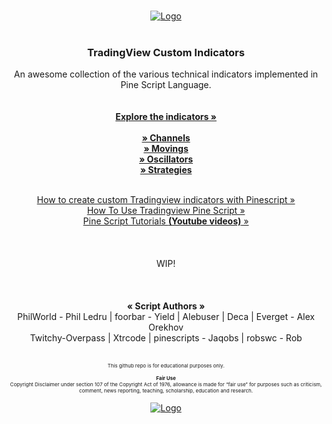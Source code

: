 
<!-- PROJECT LOGO -->
<br />
<p align="center">

<a href="#">
    <img src="https://user-images.githubusercontent.com/3318070/59157395-5dcf3200-8a99-11e9-96d4-a70e29062173.jpg" alt="Logo">
  </a>
  <br />
  <br />
   <h3 align="center"><strong>TradingView Custom Indicators</strong></h3>
  <p align="center">
    An awesome collection of the various technical indicators implemented in Pine Script Language.
  
<br />
<br />
<br />
    <a href="https://github.com/f13end/tradingview-custom-indicators"><strong>Explore the indicators »</strong></a>
    <br />
      <br />
      <a href="https://github.com/f13end/tradingview-custom-indicators/tree/master/channels"><strong>» Channels </strong></a>
    <br />
     <a href="https://github.com/f13end/tradingview-custom-indicators/tree/master/movings"><strong>» Movings </strong></a>
    <br />
     <a href="https://github.com/f13end/tradingview-custom-indicators/tree/master/oscillators"><strong>» Oscillators </strong></a>
    <br />
    <a href="https://github.com/f13end/tradingview-custom-indicators/tree/master/strategies"><strong>» Strategies </strong></a>
    <br />
    <br />
   <p align="center">
   <a href="https://medium.com/@robswc/how-to-create-custom-tradingview-indicators-with-pinescript-2fb31a66a191">How to create custom Tradingview indicators with Pinescript »</a>
     <br />
     <a href="https://www.youtube.com/watch?v=Kwlxngw1YBY">How To Use Tradingview Pine Script »</a>
    <br />
    <a href="https://www.youtube.com/playlist?list=PLUseeqY5qQGXLsmK6FRH6yjkcg54a-d1U">Pine Script Tutorials <b>(Youtube videos)</b> »</a>
    
     
   <br />
   <br />
   <br />
   <br />
   WIP!
   <br />
    <br />
       <br />
<br />
   <strong>« Script Authors »</strong><br />
    PhilWorld - Phil Ledru | foorbar - Yield | Alebuser | Deca | Everget - Alex Orekhov <br />
    Twitchy-Overpass | Xtrcode | pinescripts - Jaqobs | robswc - Rob

<br />
<br />

<p align="center" style="font-size:8px;">
    This github repo is for educational purposes only.
    <br />
    <strong><br />Fair Use</strong><br />
    Copyright Disclaimer under section 107 of the Copyright Act of 1976, allowance is made for “fair use” for purposes such as          criticism, comment, news reporting, teaching, scholarship, education and research.
</p>

</p>
<p align="center">
  <a href="#">
    <img src="https://user-images.githubusercontent.com/3318070/59153114-f5a13180-8a41-11e9-881a-71340d5400fb.png" alt="Logo">
  </a>
</p>
</p>



